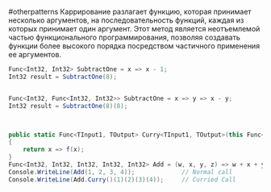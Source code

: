 #otherpatterns 
Каррирование разлагает функцию, которая принимает несколько аргументов, на последовательность функций, каждая из которых принимает один аргумент. Этот метод является неотъемлемой частью функционального программирования, позволяя создавать функции более высокого порядка посредством частичного применения ее аргументов.

```cs
Func<Int32, Int32> SubtractOne = x => x - 1;
Int32 result = SubtractOne(8);


Func<Int32, Func<Int32, Int32>> SubtractOne = x => y => x - y;
Int32 result = SubtractOne(8)(8);



public static Func<TInput1, TOutput> Curry<TInput1, TOutput>(this Func<TInput1, TOutput> f)
{
    return x => f(x);
}
Func<Int32, Int32, Int32, Int32, Int32> Add = (w, x, y, z) => w + x + y + z;
Console.WriteLine(Add(1, 2, 3, 4));             // Normal call
Console.WriteLine(Add.Curry()(1)(2)(3)(4));     // Curried Call
```